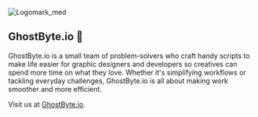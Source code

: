 ![Logomark_med](https://github.com/GhostByte-io/.github/assets/6352013/662df74d-bd24-4409-bb53-d3f00cf74db9)
## GhostByte.io 👋

GhostByte.io is a small team of problem-solvers who craft handy scripts to make life easier for graphic designers and developers so creatives can spend more time on what they love. Whether it's simplifying workflows or tackling everyday challenges, GhostByte.io is all about making work smoother and more efficient.

Visit us at [GhostByte.io](https://www.ghostbyte.io).
